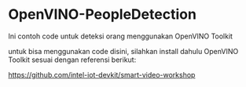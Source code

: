 # OpenVINO-PeopleDetection

Ini contoh code untuk deteksi orang menggunakan OpenVINO Toolkit

untuk bisa menggunakan code disini, silahkan install dahulu OpenVINO Toolkit sesuai dengan referensi berikut:

https://github.com/intel-iot-devkit/smart-video-workshop

